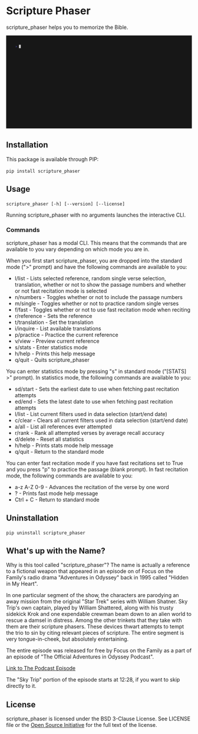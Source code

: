 # Scripture Phaser

scripture_phaser helps you to memorize the Bible.

![scripture_phaser Demo](doc/demo.gif)

## Installation

This package is available through PIP:

`pip install scripture_phaser`

## Usage

`scripture_phaser [-h] [--version] [--license]`

Running scripture_phaser with no arguments launches the interactive CLI.

### Commands

scripture_phaser has a modal CLI. This means that the commands that are available to you vary depending on which mode you are in.

When you first start scripture_phaser, you are dropped into the standard mode (">" prompt) and have the following commands are available to you:

* l/list        - Lists selected reference, random single verse selection, translation, whether or not to show the passage numbers and whether or not fast recitation mode is selected
* n/numbers     - Toggles whether or not to include the passage numbers
* m/single      - Toggles whether or not to practice random single verses
* f/fast        - Toggles whether or not to use fast recitation mode when reciting
* r/reference   - Sets the reference
* t/translation - Set the translation
* i/inquire     - List available translations
* p/practice    - Practice the current reference
* v/view        - Preview current reference
* s/stats       - Enter statistics mode
* h/help        - Prints this help message
* q/quit        - Quits scripture_phaser

You can enter statistics mode by pressing "s" in standard mode ("\[STATS\] >" prompt). In statistics mode, the following commands are available to you:

* sd/start      - Sets the earliest date to use when fetching past recitation attempts
* ed/end        - Sets the latest date to use when fetching past recitation attempts
* l/list        - List current filters used in data selection (start/end date)
* c/clear       - Clears all current filters used in data selection (start/end date)
* a/all         - List all references ever attempted
* r/rank        - Rank all attempted verses by average recall accuracy
* d/delete      - Reset all statistics
* h/help        - Prints stats mode help message
* q/quit        - Return to the standard mode

You can enter fast recitation mode if you have fast recitations set to True and you press "p" to practice the passage (blank prompt). In fast recitation mode, the following commands are available to you:

* a-z A-Z 0-9   - Advances the recitation of the verse by one word
* ?             - Prints fast mode help message
* Ctrl + C      - Return to standard mode

## Uninstallation

`pip uninstall scripture_phaser`

## What's up with the Name?

Why is this tool called "scripture_phaser"? The name is actually a reference to a fictional weapon that appeared in an episode on of Focus on the Family's radio drama "Adventures in Odyssey" back in 1995 called "Hidden in My Heart".

In one particular segment of the show, the characters are parodying an away mission from the original "Star Trek" series with William Shatner. Sky Trip's own captain, played by William Shattered, along with his trusty sidekick Krok and one expendable crewman beam down to an alien world to rescue a damsel in distress. Among the other trinkets that they take with them are their scripture phasers. These devices thwart attempts to tempt the trio to sin by citing relevant pieces of scripture. The entire segment is very tongue-in-cheek, but absolutely entertaining.

The entire episode was released for free by Focus on the Family as a part of an episode of "The Official Adventures in Odyssey Podcast".

[Link to The Podcast Episode](https://www.oneplace.com/ministries/the-official-adventures-in-odyssey-podcast/player/june-13-2007-free-adventures-in-odyssey-episode-hidden-in-my-heart-798810.html)

The "Sky Trip" portion of the episode starts at 12:28, if you want to skip directly to it.

## License

scripture_phaser is licensed under the BSD 3-Clause License. See LICENSE file or the [Open Source Initiative](https://opensource.org/license/bsd-3-clause/) for the full text of the license.
